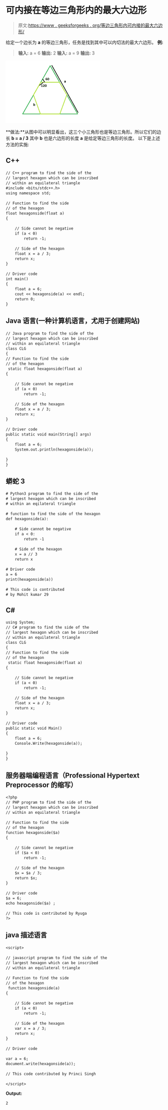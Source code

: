 # 可内接在等边三角形内的最大六边形

> 原文:[https://www . geeksforgeeks . org/等边三角形内可内接的最大六边形/](https://www.geeksforgeeks.org/largest-hexagon-that-can-be-inscribed-within-an-equilateral-triangle/)

给定一个边长为 **a** 的等边三角形，任务是找到其中可以内切法的最大六边形。
**例:**

> **输入:** a = 6
> **输出:** 2
> **输入:** a = 9
> **输出:** 3

![](img/6dceff736c701739b2ad80d890080e98.png)

**做法:**从图中可以明显看出，这三个小三角形也是等边三角形。所以它们的边长 **b = a / 3** 其中 **b** 也是六边形的长度 **a** 是给定等边三角形的长度。
以下是上述方法的实施:

## C++

```
// C++ program to find the side of the
// largest hexagon which can be inscribed
// within an equilateral triangle
#include <bits/stdc++.h>
using namespace std;

// Function to find the side
// of the hexagon
float hexagonside(float a)
{

    // Side cannot be negative
    if (a < 0)
        return -1;

    // Side of the hexagon
    float x = a / 3;
    return x;
}

// Driver code
int main()
{
    float a = 6;
    cout << hexagonside(a) << endl;
    return 0;
}
```

## Java 语言(一种计算机语言，尤用于创建网站)

```
// Java program to find the side of the
// largest hexagon which can be inscribed
// within an equilateral triangle
class CLG
{
// Function to find the side
// of the hexagon
 static float hexagonside(float a)
{

    // Side cannot be negative
    if (a < 0)
        return -1;

    // Side of the hexagon
    float x = a / 3;
    return x;
}

// Driver code
public static void main(String[] args)
{
    float a = 6;
    System.out.println(hexagonside(a));

}
}
```

## 蟒蛇 3

```
# Python3 program to find the side of the
# largest hexagon which can be inscribed
# within an eqilateral triangle

# function to find the side of the hexagon
def hexagonside(a):

    # Side cannot be negative
    if a < 0:
        return -1

    # Side of the hexagon
    x = a // 3
    return x

# Driver code
a = 6
print(hexagonside(a))

# This code is contributed
# by Mohit kumar 29
```

## C#

```
using System;
// C# program to find the side of the
// largest hexagon which can be inscribed
// within an equilateral triangle
class CLG
{
// Function to find the side
// of the hexagon
 static float hexagonside(float a)
{

    // Side cannot be negative
    if (a < 0)
        return -1;

    // Side of the hexagon
    float x = a / 3;
    return x;
}

// Driver code
public static void Main()
{
    float a = 6;
    Console.Write(hexagonside(a));

}
}
```

## 服务器端编程语言（Professional Hypertext Preprocessor 的缩写）

```
<?php
// PHP program to find the side of the
// largest hexagon which can be inscribed
// within an equilateral triangle

// Function to find the side
// of the hexagon
function hexagonside($a)
{

    // Side cannot be negative
    if ($a < 0)
        return -1;

    // Side of the hexagon
    $x = $a / 3;
    return $x;
}

// Driver code
$a = 6;
echo hexagonside($a) ;

// This code is contributed by Ryuga
?>
```

## java 描述语言

```
<script>

// javascript program to find the side of the
// largest hexagon which can be inscribed
// within an equilateral triangle

// Function to find the side
// of the hexagon
 function hexagonside(a)
{

    // Side cannot be negative
    if (a < 0)
        return -1;

    // Side of the hexagon
    var x = a / 3;
    return x;
}

// Driver code

var a = 6;
document.write(hexagonside(a));

// This code contributed by Princi Singh

</script>
```

**Output:** 

```
2
```